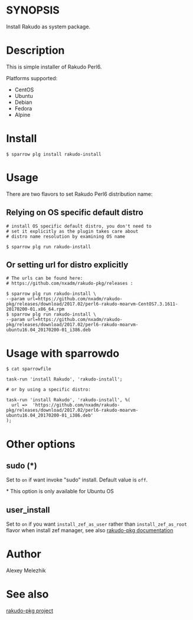 # SYNOPSIS

Install Rakudo as system package.

# Description

This is simple installer of Rakudo Perl6.

Platforms supported:

* CentOS
* Ubuntu
* Debian
* Fedora
* Alpine

# Install

    $ sparrow plg install rakudo-install

# Usage

There are two flavors to set Rakudo Perl6 distribution name:

## Relying on OS specific default distro

    # install OS specific default distro, you don't need to
    # set it explicitly as the plugin takes care about 
    # distro name resolution by examining OS name

    $ sparrow plg run rakudo-install

## Or setting url for distro explicitly

    # The urls can be found here:
    # https://github.com/nxadm/rakudo-pkg/releases :

    $ sparrow plg run rakudo-install \
    --param url=https://github.com/nxadm/rakudo-pkg/releases/download/2017.02/perl6-rakudo-moarvm-CentOS7.3.1611-20170200-01.x86_64.rpm
    $ sparrow plg run rakudo-install \
    --param url=https://github.com/nxadm/rakudo-pkg/releases/download/2017.02/perl6-rakudo-moarvm-ubuntu16.04_20170200-01_i386.deb

# Usage with sparrowdo

    $ cat sparrowfile

    task-run 'install Rakudo', 'rakudo-install';

    # or by using a specific distro:

    task-run 'install Rakudo', 'rakudo-install', %(
      url =>  'https://github.com/nxadm/rakudo-pkg/releases/download/2017.02/perl6-rakudo-moarvm-ubuntu16.04_20170200-01_i386.deb'
    );

# Other options

## sudo (\*)

Set to `on` if want invoke "sudo" install. Default value is `off`.

\* This option is only available for Ubuntu OS

## user_install

Set to `on` if you want `install_zef_as_user` rather than `install_zef_as_root` flavor when install zef manager,
see also [rakudo-pkg documentation](https://github.com/nxadm/rakudo-pkg/releases)

# Author

Alexey Melezhik

# See also

[rakudo-pkg project](https://github.com/nxadm/rakudo-pkg/releases)




